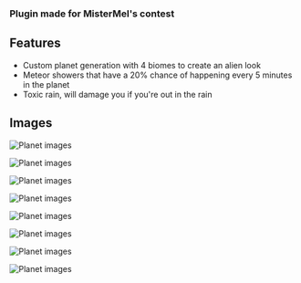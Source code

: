 ### Plugin made for MisterMel's contest

## Features
* Custom planet generation with 4 biomes to create an alien look
* Meteor showers that have a 20% chance of happening every 5 minutes in the planet
* Toxic rain, will damage you if you're out in the rain

## Images
![Planet images](https://i.imgur.com/6UJUvRY.png)

![Planet images](https://i.imgur.com/Ja47Kre.png)

![Planet images](https://i.imgur.com/Pbz6M7i.png)

![Planet images](https://i.imgur.com/FF4LbWF.png)

![Planet images](https://i.imgur.com/8byKcZg.png)

![Planet images](https://i.imgur.com/yIWTS54.png)

![Planet images](https://i.imgur.com/N1Hx7ub.png)

![Planet images](https://i.imgur.com/kv45LgR.png)

